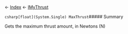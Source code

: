 ← [Index](Api-Index) ← [IMyThrust](Sandbox.ModAPI.Ingame.IMyThrust)

```csharp[float](System.Single) MaxThrust```##### Summary

Gets the maximum thrust amount, in Newtons (N)

